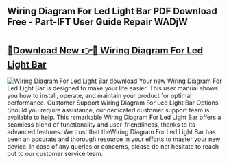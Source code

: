 ## Wiring Diagram For Led Light Bar PDF Download Free - Part-lFT User Guide Repair WADjW

# <h2><a href="http://dfjdsb.blite.top/?on=Wiring+Diagram+For+Led+Light+Bar">🔗Download New 👉🔴 Wiring Diagram For Led Light Bar</a></h2>

[![Wiring Diagram For Led Light Bar download](https://i.imgur.com/lujVjoI.png)](http://dfjdsb.blite.top/?on=Wiring+Diagram+For+Led+Light+Bar)
Your new Wiring Diagram For Led Light Bar is designed to make your life easier. This user manual shows you how to install, operate, and maintain your product for optimal performance. Customer Support Wiring Diagram For Led Light Bar Options Should you require assistance, our dedicated customer support team is available to help. This remarkable Wiring Diagram For Led Light Bar offers a seamless blend of functionality and user-friendliness, thanks to its advanced features. We trust that theWiring Diagram For Led Light Bar has been an accurate and thorough resource in your efforts to master your new device. In case of any queries or concerns, please do not hesitate to reach out to our customer service team.
